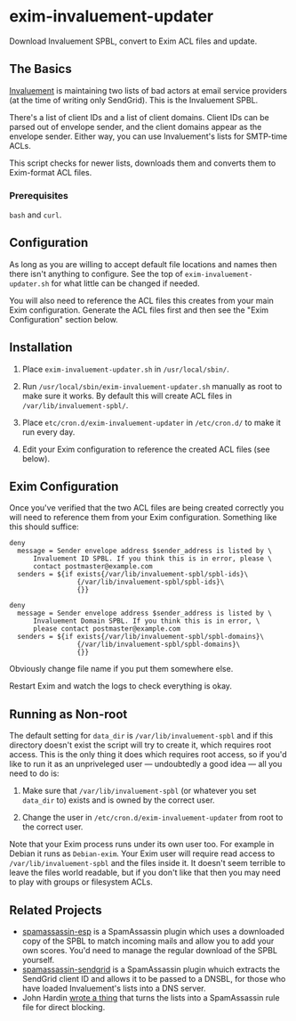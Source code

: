 # exim-invaluement-updater
Download Invaluement SPBL, convert to Exim ACL files and update.

## The Basics

[Invaluement](https://www.invaluement.com/serviceproviderdnsbl/) is maintaining
two lists of bad actors at email service providers (at the time of writing only
SendGrid). This is the Invaluement SPBL.

There's a list of client IDs and a list of client domains. Client IDs can be
parsed out of envelope sender, and the client domains appear as the envelope
sender. Either way, you can use Invaluement's lists for SMTP-time ACLs.

This script checks for newer lists, downloads them and converts them to
Exim-format ACL files.

### Prerequisites

`bash` and `curl`.

## Configuration
As long as you are willing to accept default file locations and names then
there isn't anything to configure. See the top of `exim-invaluement-updater.sh`
for what little can be changed if needed.

You will also need to reference the ACL files this creates from your main Exim
configuration. Generate the ACL files first and then see the "Exim
Configuration" section below.

## Installation
1. Place `exim-invaluement-updater.sh` in `/usr/local/sbin/`.

2. Run `/usr/local/sbin/exim-invaluement-updater.sh` manually as root to make
   sure it works. By default this will create ACL files in
   `/var/lib/invaluement-spbl/`.

3. Place `etc/cron.d/exim-invaluement-updater` in `/etc/cron.d/` to make it run
   every day.

4. Edit your Exim configuration to reference the created ACL files (see below).

## Exim Configuration
Once you've verified that the two ACL files are being created correctly you
will need to reference them from your Exim configuration. Something like this
should suffice:

```
deny
  message = Sender envelope address $sender_address is listed by \
      Invaluement ID SPBL. If you think this is in error, please \
      contact postmaster@example.com
  senders = ${if exists{/var/lib/invaluement-spbl/spbl-ids}\
                 {/var/lib/invaluement-spbl/spbl-ids}\
                 {}}

deny
  message = Sender envelope address $sender_address is listed by \
      Invaluement Domain SPBL. If you think this is in error, \
      please contact postmaster@example.com
  senders = ${if exists{/var/lib/invaluement-spbl/spbl-domains}\
                 {/var/lib/invaluement-spbl/spbl-domains}\
                 {}}
```

Obviously change file name if you put them somewhere else.

Restart Exim and watch the logs to check everything is okay.

## Running as Non-root
The default setting for `data_dir` is `/var/lib/invaluement-spbl` and if this
directory doesn't exist the script will try to create it, which requires root
access. This is the only thing it does which requires root access, so if you'd
like to run it as an unpriveleged user — undoubtedly a good idea — all you need
to do is:

1. Make sure that `/var/lib/invaluement-spbl` (or whatever you set `data_dir`
   to) exists and is owned by the correct user.

2. Change the user in `/etc/cron.d/exim-invaluement-updater` from root to the
   correct user.

Note that your Exim process runs under its own user too. For example in Debian
it runs as `Debian-exim`. Your Exim user will require read access to
`/var/lib/invaluement-spbl` and the files inside it. It doesn't seem terrible
to leave the files world readable, but if you don't like that then you may need
to play with groups or filesystem ACLs.

## Related Projects
* [spamassassin-esp](https://github.com/bigio/spamassassin-esp) is a
  SpamAssassin plugin which uses a downloaded copy of the SPBL to match
  incoming mails and allow you to add your own scores. You'd need to manage the
  regular download of the SPBL yourself.
* [spamassassin-sendgrid](https://github.com/fmbla/spamassassin-sendgrid) is a
  SpamAssassin plugin whuich extracts the SendGrid client ID and allows it to
  be passed to a DNSBL, for those who have loaded Invaluement's lists into a
  DNS server.
* John Hardin [wrote a
  thing](http://www.impsec.org/~jhardin/antispam/make_sendgrid_rule.sh) that
  turns the lists into a SpamAssassin rule file for direct blocking.
